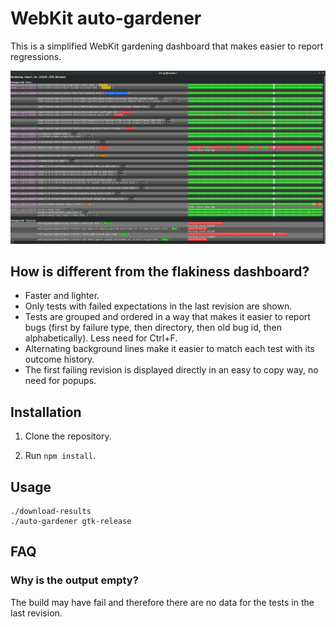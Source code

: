# WebKit auto-gardener

This is a simplified WebKit gardening dashboard that makes easier to report regressions.

![](.images/screenshot.png)

## How is different from the flakiness dashboard?

 * Faster and lighter.
 * Only tests with failed expectations in the last revision are shown.
 * Tests are grouped and ordered in a way that makes it easier to report bugs (first by failure type, then directory, then old bug id, then alphabetically). Less need for Ctrl+F.
 * Alternating background lines make it easier to match each test with its outcome history.
 * The first failing revision is displayed directly in an easy to copy way, no need for popups.

## Installation

1. Clone the repository.

2. Run `npm install`.

## Usage

```
./download-results
./auto-gardener gtk-release
```

## FAQ

### Why is the output empty?

The build may have fail and therefore there are no data for the tests in the last revision.
